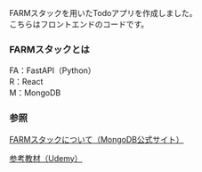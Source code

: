 FARMスタックを用いたTodoアプリを作成しました。<br>
こちらはフロントエンドのコードです。

### FARMスタックとは
FA：FastAPI（Python）<br>
R：React<br>
M：MongoDB

### 参照
[FARMスタックについて（MongoDB公式サイト）](https://www.mongodb.com/developer/languages/python/farm-stack-fastapi-react-mongodb/)

[参考教材（Udemy）](https://www.udemy.com/course/farm-stack-react-fastapi/?couponCode=KEEPLEARNING)
